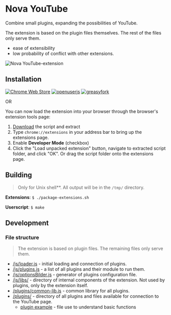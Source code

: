 # Nova YouTube

Combine small plugins, expanding the possibilities of YouTube.

The extension is based on the plugin files themselves. The rest of the files only serve them.
- ease of extensibility
- low probability of conflict with other extensions.

![Nova YouTube-extension](https://lh3.googleusercontent.com/NUJv5yIT-6NUT7YiBgkNu8kCULGkbG8YL3XXjNiB_Q3XW87rvfyYDbPj55u2RTqJihtX_94Y=w640-h400-e365)

## Installation
[![Chrome Web Store](https://img.shields.io/chrome-web-store/users/miiheelkbegpkflplpmmkidaklfgjecb?style=flat-square&label=Chrome%20Web%20Store)](https://chrome.google.com/webstore/detail/miiheelkbegpkflplpmmkidaklfgjecb)
[![openuserjs](https://img.shields.io/badge/dynamic/json?style=flat-square&color=eee&amp;label=OpenUserJS&amp;query=%24.OpenUserJS.installs%5B0%5D.value&amp;suffix=%20installs&amp;url=https%3A%2F%2Fopenuserjs.org%2Fmeta%2Fraingart%2FNova_YouTube.meta.json)](https://openuserjs.org/scripts/raingart/Nova_YouTube)
[![greasyfork](https://img.shields.io/badge/dynamic/json?style=flat-square&color=blue&amp;label=GreasyFork&amp;query=total_installs&amp;suffix=%20installs&amp;url=https%3A%2F%2Fgreasyfork.org%2Fscripts%2F433360.json)](https://greasyfork.org/en/scripts/433360-nova-youtube)

OR

You can now load the extension into your browser through the browser's extension tools page:
1. [Download](https://github.com/raingart/Nova-YouTube-extension/archive/refs/heads/master.zip) the script and extract
2. Type `chrome://extensions` in your address bar to bring up the extensions page.
3. Enable __Developer Mode__ (checkbox)
4. Click the "Load unpacked extension" button, navigate to extracted script folder, and click "OK". Or drag the script folder onto the extensions page.

## Building
>Only for Unix shell**. All output will be in the `/tmp/` directory.

**Extensions**: `$ ./package-extensions.sh`

**Userscript**: `$ make`

## Development
### File structure
>The extension is based on plugin files. The remaining files only serve them.

* [/js/loader.js](https://github.com/raingart/Nova-YouTube-extension/tree/master/js/loader.js) - initial loading and connection of plugins.
* [/js/plugins.js](https://github.com/raingart/Nova-YouTube-extension/blob/master/js/plugins.js) - a list of all plugins and their module to run them.
* [/js/optionsBilder.js](https://github.com/raingart/Nova-YouTube-extension/blob/master/js/optionsBilder.js) - generator of plugins configuration file.
* [/js/libs/](https://github.com/raingart/Nova-YouTube-extension/blob/master/js/libs) - directory of internal components of the extension. Not used by plugins, only by the extension itself.
* [/plugins/common-lib.js](https://github.com/raingart/Nova-YouTube-extension/blob/master/plugins/common-lib.js) - common library for all plugins.
* [/plugins/](https://github.com/raingart/Nova-YouTube-extension/tree/master/plugins) - directory of all plugins and files available for connection to the YouTube page.
  * [plugin example](https://github.com/raingart/Nova-YouTube-extension/blob/master/plugins/_blank_plugin.js) - file use to understand basic functions
